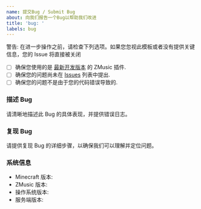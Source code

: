 ```yaml
---
name: 提交Bug / Submit Bug
about: 向我们报告一个Bug以帮助我们改进
title: 'bug: '
labels: bug
---
```


警告: 在进一步操作之前，请检查下列选项。如果您忽视此模板或者没有提供关键信息，您的 Issue 将直接被关闭

- [ ] 确保您使用的是 [最新开发版本](https://github.com/RealHeart/ZMusic/actions/workflows/dev.yml) 的 ZMusic 插件.
- [ ] 确保您的问题尚未在 [Issues](https://github.com/RealHeart/ZMusic/issues) 列表中提出.
- [ ] 确保您的问题不是由于您的代码错误导致的.

### 描述 Bug

请清晰地描述此 Bug 的具体表现，并提供错误日志。

### 复现 Bug

请提供复现 Bug 的详细步骤，以确保我们可以理解并定位问题。

### 系统信息

- Minecraft 版本:
- ZMusic 版本:
- 操作系统版本:
- 服务端版本: